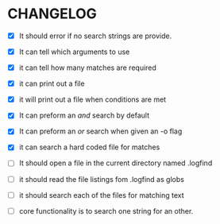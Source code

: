 
# CHANGELOG
+ [x] It should error if no search strings are provide.
+ [x] It can tell which arguments to use
+ [x] it can tell how many matches are required
+ [x] it can print out a file
+ [x] it will print out a file when conditions are met
+ [x] It can preform an _and_ search by default
+ [x] It can preform an _or_ search when given an -o flag
+ [x] it can search a hard coded file for matches
+ [ ] It should open a file in the current directory named .logfind
+ [ ] it should read the file listings fom .logfind as globs
+ [ ] it should search each of the files for matching text
+ [ ] core functionality is to search one string for an other.

